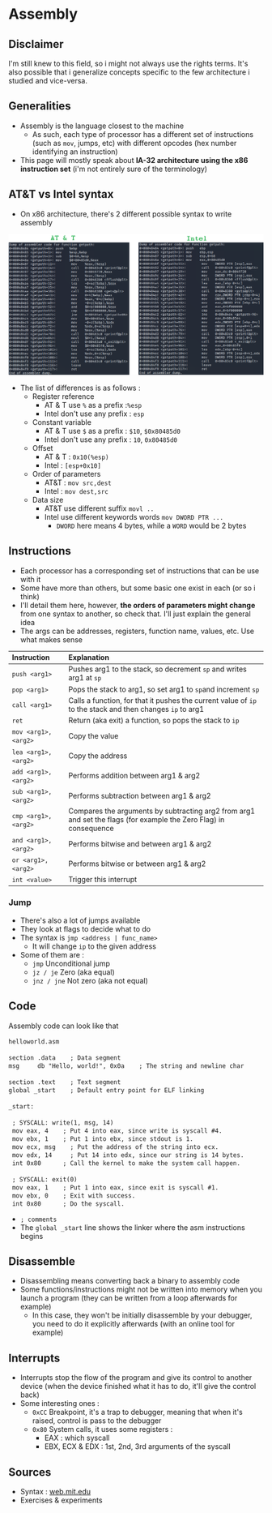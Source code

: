 # Assembly

## Disclaimer

I'm still knew to this field, so i might not always use the rights terms. It's also possible that i generalize concepts specific to the few architecture i studied and vice-versa.

## Generalities

* Assembly is the language closest to the machine
  * As such, each type of processor has a different set of instructions \(such as `mov`, jumps, etc\) with different opcodes \(hex number identifying an instruction\)
* This page will mostly speak about **IA-32 architecture using the x86 instruction set** \(i'm not entirely sure of the terminology\)

## AT&T vs Intel syntax

* On x86 architecture, there's 2 different possible syntax to write assembly

![](../.gitbook/assets/att-vs-intel.png)

* The list of differences is as follows :
  * Register reference  
    * AT & T  use `%` as a prefix  :`%esp`
    * Intel don't use any prefix : `esp`
  * Constant variable
    * AT & T use `$` as a prefix : `$10`, `$0x80485d0`
    * Intel don't use any prefix : `10`, `0x80485d0`
  * Offset
    * AT & T : `0x10(%esp)`
    * Intel : `[esp+0x10]`
  * Order of parameters
    * AT&T : `mov src,dest`
    * Intel : `mov dest,src`
  * Data size 
    * AT&T  use different suffix `movl ..`
    * Intel use different keywords words `mov DWORD PTR ...`
      * `DWORD` here means 4 bytes, while a `WORD` would be 2 bytes

## Instructions

* Each processor has a corresponding set of instructions that can be use with it
* Some have more than others, but some basic one exist in each \(or so i think\)
* I'll detail them here, however, **the orders of parameters might change** from one syntax to another, so check that. I'll just explain the general idea
* The args can be addresses, registers, function name, values, etc. Use what makes sense

| Instruction | Explanation |
| :--- | :--- |
| `push <arg1>` | Pushes arg1 to the stack, so decrement `sp` and writes arg1 at `sp` |
| `pop <arg1>` | Pops the stack to arg1, so set arg1 to `sp`and increment `sp` |
| `call <arg1>` | Calls a function, for that it pushes the current value of `ip` to the stack and then changes `ip` to arg1 |
| `ret` | Return \(aka exit\) a function, so pops the stack to `ip` |
| `mov <arg1>,<arg2>` |  Copy the value |
| `lea <arg1>, <arg2>` | Copy the address |
| `add <arg1>,<arg2>` | Performs addition between arg1 & arg2 |
| `sub <arg1>,<arg2>` | Performs subtraction between arg1 & arg2 |
| `cmp <arg1>,<arg2>` | Compares the arguments by subtracting arg2 from arg1 and set the flags \(for example the Zero Flag\) in consequence |
| `and <arg1>,<arg2>` | Performs bitwise and between arg1 & arg2 |
| `or <arg1>,<arg2>` | Performs bitwise or between arg1 & arg2 |
| `int <value>` | Trigger this interrupt |

### Jump

* There's also a lot of jumps available
* They look at flags to decide what to do
* The syntax is `jmp <address | func_name>`
  * It will change `ip` to the given address
* Some of them are :
  * `jmp` Unconditional jump
  * `jz / je` Zero \(aka equal\)
  * `jnz / jne` Not zero \(aka not equal\)

## Code

Assembly code can look like that

```text
helloworld.asm

section .data    ; Data segment
msg     db "Hello, world!", 0x0a    ; The string and newline char

section .text    ; Text segment
global _start    ; Default entry point for ELF linking

_start:

 ; SYSCALL: write(1, msg, 14)
 mov eax, 4    ; Put 4 into eax, since write is syscall #4.
 mov ebx, 1    ; Put 1 into ebx, since stdout is 1.
 mov ecx, msg    ; Put the address of the string into ecx.
 mov edx, 14     ; Put 14 into edx, since our string is 14 bytes.
 int 0x80      ; Call the kernel to make the system call happen.
 
 ; SYSCALL: exit(0)
 mov eax, 1    ; Put 1 into eax, since exit is syscall #1.
 mov ebx, 0    ; Exit with success.
 int 0x80      ; Do the syscall.
```

* `; comments`
* The `global _start` line shows the linker where the asm instructions begins

## Disassemble

* Disassembling means converting back a binary to assembly code
* Some functions/instructions might not be written into memory when you launch a program \(they can be written from a loop afterwards for example\)
  * In this case, they won't be initially disassemble by your debugger, you need to do it explicitly afterwards \(with an online tool for example\)

## Interrupts

* Interrupts stop the flow of the program and give its control to another device \(when the device finished what it has to do, it'll give the control back\)
* Some interesting ones :
  *  `0xCC` Breakpoint, it's a trap to debugger, meaning that when it's raised, control is pass to the debugger
  * `0x80` System calls, it uses some registers :
    * EAX : which syscall
    * EBX, ECX & EDX : 1st, 2nd, 3rd arguments of the syscall

## Sources

* Syntax : [web.mit.edu](http://web.mit.edu/rhel-doc/3/rhel-as-en-3/i386-syntax.html)
* Exercises & experiments


